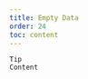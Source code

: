 ```yaml
---
title: Empty Data
order: 24
toc: content
---
```


<code src='../examples/Empty.tsx' description="Set `empty` prop to customize the prompt content when the data is empty, the default value is 'No data'">Tip Content</code>

